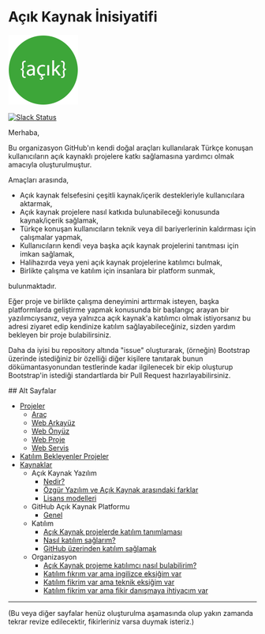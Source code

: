 # Açık Kaynak İnisiyatifi

![Açık Kaynak İnisiyatifi](./.etc/acikkaynak-logo-142px.png)

[![Slack Status](http://hexdanismanlik.com/acikkaynak-slackin/badge.svg)](http://hexdanismanlik.com/acikkaynak-slackin/)

Merhaba,

Bu organizasyon GitHub'ın kendi doğal araçları kullanılarak Türkçe konuşan kullanıcıların açık kaynaklı projelere katkı sağlamasına yardımcı olmak amacıyla oluşturulmuştur.

Amaçları arasında,

- Açık kaynak felsefesini çeşitli kaynak/içerik destekleriyle kullanıcılara aktarmak,
- Açık kaynak projelere nasıl katkıda bulunabileceği konusunda kaynak/içerik sağlamak,
- Türkçe konuşan kullanıcıların teknik veya dil bariyerlerinin kaldırması için çalışmalar yapmak,
- Kullanıcıların kendi veya başka açık kaynak projelerini tanıtması için imkan sağlamak,
- Halihazırda veya yeni açık kaynak projelerine katılımcı bulmak,
- Birlikte çalışma ve katılım için insanlara bir platform sunmak,

bulunmaktadır.

Eğer proje ve birlikte çalışma deneyimini arttırmak isteyen, başka platformlarda geliştirme yapmak konusunda bir başlangıç arayan bir yazılımcıysanız, veya yalnızca açık kaynak'a katılımcı olmak istiyorsanız bu adresi ziyaret edip kendinize katılım sağlayabileceğiniz, sizden yardım bekleyen bir proje bulabilirsiniz.

Daha da iyisi bu repository altında "issue" oluşturarak, (örneğin) Bootstrap üzerinde istediğiniz bir özelliği diğer kişilere tanıtarak bunun dökümantasyonundan testlerinde kadar ilgilenecek bir ekip oluşturup Bootstrap'in istediği standartlarda bir Pull Request hazırlayabilirsiniz.


## Alt Sayfalar

- [Projeler](Projeler/)
   - [Araç](Projeler/Arac/)
   - [Web Arkayüz](Projeler/Web%20Arkayuz/)
   - [Web Önyüz](Projeler/Web%20Onyuz/)
   - [Web Proje](Projeler/Web%20Proje/)
   - [Web Servis](Projeler/Web%20Servis/)
- [Katılım Bekleyenler Projeler](KatilimBekleyenler/)
- [Kaynaklar](Kaynaklar/)
   - Açık Kaynak Yazılım
     - [Nedir?](Kaynaklar/acik_kaynak_yazilim/nedir.md)
     - [Özgür Yazılım ve Açık Kaynak arasındaki farklar](Kaynaklar/acik_kaynak_yazilim/vs_ozgur_yazilim.md)
     - [Lisans modelleri](Kaynaklar/acik_kaynak_yazilim/lisanslar.md)
   - GitHub Açık Kaynak Platformu
     - [Genel](Kaynaklar/github_platformu/genel.md)
   - Katılım
     - [Açık Kaynak projelerde katılım tanımlaması](Kaynaklar/katilim/katilim_tanimi.md)
     - [Nasıl katılım sağlarım?](Kaynaklar/katilim/nasil_katilim_saglanir.md)
     - [GitHub üzerinden katılım sağlamak](Kaynaklar/katilim/github_uzerinden_katilim.md)
   - Organizasyon
     - [Açık Kaynak projeme katılımcı nasıl bulabilirim?](Kaynaklar/organizasyon/katilimci_bulma.md)
     - [Katılım fıkrım var ama ingilizce eksiğim var](Kaynaklar/organizasyon/dil_destek.md)
     - [Katılım fikrim var ama teknik eksiğim var](Kaynaklar/organizasyon/teknik_destek.md)
     - [Katılım fikrim var ama fikir danışmaya ihtiyacım var](Kaynaklar/organizasyon/teknik_danisma.md)


___
(Bu veya diğer sayfalar henüz oluşturulma aşamasında olup yakın zamanda tekrar revize edilecektir, fikirleriniz varsa duymak isteriz.)
